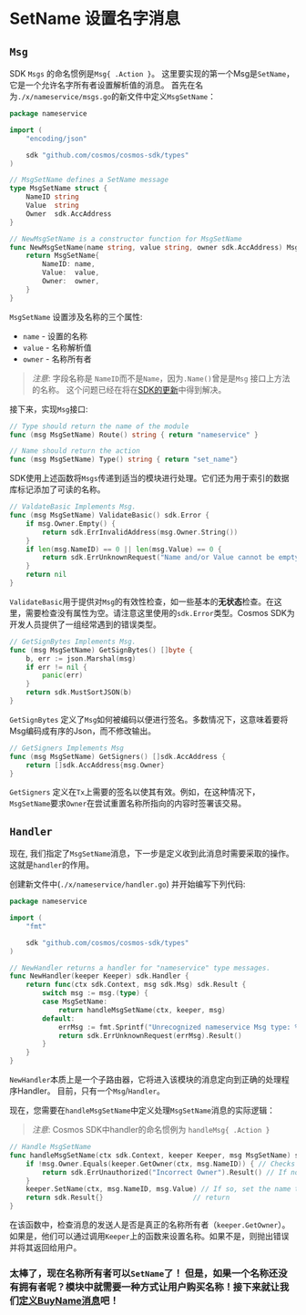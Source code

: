 # SetName 设置名字消息

## `Msg`

SDK `Msgs` 的命名惯例是`Msg{ .Action }`。 这里要实现的第一个Msg是`SetName`，它是一个允许名字所有者设置解析值的消息。 首先在名为`./x/nameservice/msgs.go`的新文件中定义`MsgSetName`：

```go
package nameservice

import (
	"encoding/json"

	sdk "github.com/cosmos/cosmos-sdk/types"
)

// MsgSetName defines a SetName message
type MsgSetName struct {
	NameID string
	Value  string
	Owner  sdk.AccAddress
}

// NewMsgSetName is a constructor function for MsgSetName
func NewMsgSetName(name string, value string, owner sdk.AccAddress) MsgSetName {
	return MsgSetName{
		NameID: name,
		Value:  value,
		Owner:  owner,
	}
}
```

`MsgSetName` 设置涉及名称的三个属性:
- `name` - 设置的名称
- `value` - 名称解析值
- `owner` - 名称所有者

> *注意*: 字段名称是 `NameID`而不是`Name`，因为`.Name()`曾是是`Msg` 接口上方法的名称。 这个问题已经在将在[SDK的更新](https://github.com/cosmos/cosmos-sdk/pull/2553)中得到解决。

接下来，实现`Msg`接口:

```go
// Type should return the name of the module
func (msg MsgSetName) Route() string { return "nameservice" }

// Name should return the action
func (msg MsgSetName) Type() string { return "set_name"}
```

SDK使用上述函数将`Msgs`传递到适当的模块进行处理。它们还为用于索引的数据库标记添加了可读的名称。

```go
// ValdateBasic Implements Msg.
func (msg MsgSetName) ValidateBasic() sdk.Error {
	if msg.Owner.Empty() {
		return sdk.ErrInvalidAddress(msg.Owner.String())
	}
	if len(msg.NameID) == 0 || len(msg.Value) == 0 {
		return sdk.ErrUnknownRequest("Name and/or Value cannot be empty")
	}
	return nil
}
```

`ValidateBasic`用于提供对`Msg`的有效性检查，如一些基本的**无状态**检查。在这里，需要检查没有属性为空。请注意这里使用的`sdk.Error`类型。Cosmos SDK为开发人员提供了一组经常遇到的错误类型。

```go
// GetSignBytes Implements Msg.
func (msg MsgSetName) GetSignBytes() []byte {
	b, err := json.Marshal(msg)
	if err != nil {
		panic(err)
	}
	return sdk.MustSortJSON(b)
}
```

`GetSignBytes` 定义了`Msg`如何被编码以便进行签名。多数情况下，这意味着要将Msg编码成有序的Json，而不修改输出。

```go
// GetSigners Implements Msg
func (msg MsgSetName) GetSigners() []sdk.AccAddress {
	return []sdk.AccAddress{msg.Owner}
}
```

`GetSigners` 定义在`Tx`上需要的签名以使其有效。例如，在这种情况下，`MsgSetName`要求`Owner`在尝试重置名称所指向的内容时签署该交易。

## `Handler`

现在, 我们指定了`MsgSetName`消息，下一步是定义收到此消息时需要采取的操作。 这就是`handler`的作用。

创建新文件中(`./x/nameservice/handler.go`) 并开始编写下列代码:

```go
package nameservice

import (
	"fmt"

	sdk "github.com/cosmos/cosmos-sdk/types"
)

// NewHandler returns a handler for "nameservice" type messages.
func NewHandler(keeper Keeper) sdk.Handler {
	return func(ctx sdk.Context, msg sdk.Msg) sdk.Result {
		switch msg := msg.(type) {
		case MsgSetName:
			return handleMsgSetName(ctx, keeper, msg)
		default:
			errMsg := fmt.Sprintf("Unrecognized nameservice Msg type: %v", msg.Type())
			return sdk.ErrUnknownRequest(errMsg).Result()
		}
	}
}
```

`NewHandler`本质上是一个子路由器，它将进入该模块的消息定向到正确的处理程序Handler。 目前，只有一个`Msg`/`Handler`。

现在，您需要在`handleMsgSetName`中定义处理`MsgSetName`消息的实际逻辑：

> _*注意*_: Cosmos SDK中handler的命名惯例为 `handleMsg{ .Action }`

```go
// Handle MsgSetName
func handleMsgSetName(ctx sdk.Context, keeper Keeper, msg MsgSetName) sdk.Result {
	if !msg.Owner.Equals(keeper.GetOwner(ctx, msg.NameID)) { // Checks if the the msg sender is the same as the current owner
		return sdk.ErrUnauthorized("Incorrect Owner").Result() // If not, throw an error
	}
	keeper.SetName(ctx, msg.NameID, msg.Value) // If so, set the name to the value specified in the msg.
	return sdk.Result{}                      // return
}
```

在该函数中，检查消息的发送人是否是真正的名称所有者（`keeper.GetOwner`）。 如果是，他们可以通过调用`Keeper`上的函数来设置名称。如果不是，则抛出错误并将其返回给用户。

### 太棒了，现在名称所有者可以`SetName`了！ 但是，如果一个名称还没有拥有者呢？模块中就需要一种方式让用户购买名称！接下来就让我们[定义BuyName消息](./buy-name.md)吧！
